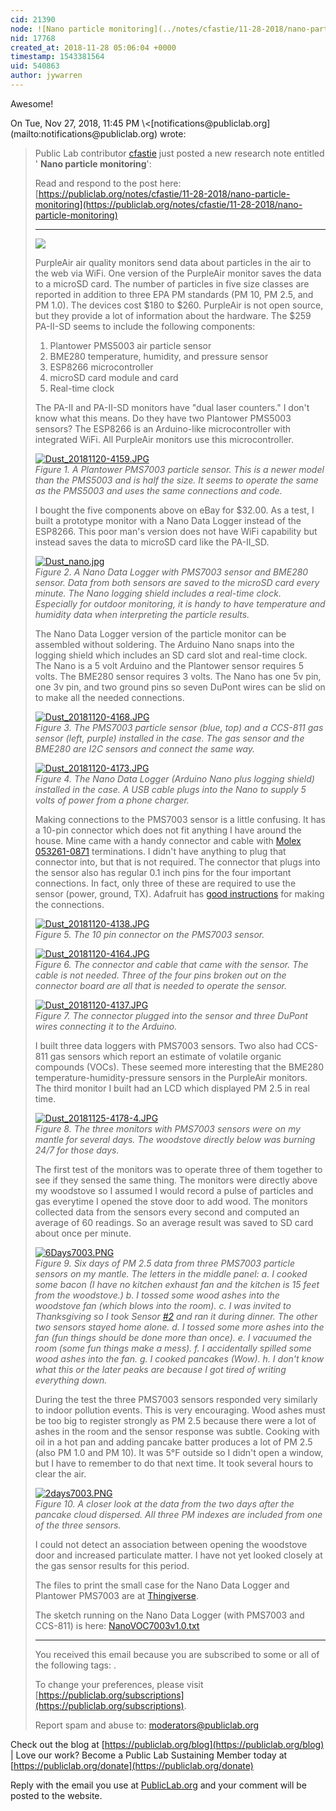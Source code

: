 ```yaml
---
cid: 21390
node: ![Nano particle monitoring](../notes/cfastie/11-28-2018/nano-particle-monitoring)
nid: 17768
created_at: 2018-11-28 05:06:04 +0000
timestamp: 1543381564
uid: 540863
author: jywarren
---
```


Awesome!
  
<!-- @@$$%% Trimmed Content @@$$%% -->On Tue, Nov 27, 2018, 11:45 PM \<[notifications@publiclab.org](mailto:notifications@publiclab.org) wrote:  

> Public Lab contributor [cfastie](https://publiclab.org/profile/cfastie) just posted a new research note entitled ' **Nano particle monitoring**':
> 
> Read and respond to the post here: [https://publiclab.org/notes/cfastie/11-28-2018/nano-particle-monitoring](https://publiclab.org/notes/cfastie/11-28-2018/nano-particle-monitoring)
> 
> * * *
> [![](http://publiclab.org/system/images/photos/000/027/872/medium/Dust_20181127-4203.JPG)](http://publiclab.org/notes/cfastie/11-28-2018/nano-particle-monitoring)
> 
> PurpleAir air quality monitors send data about particles in the air to the web via WiFi. One version of the PurpleAir monitor saves the data to a microSD card. The number of particles in five size classes are reported in addition to three EPA PM standards (PM 10, PM 2.5, and PM 1.0). The devices cost $180 to $260. PurpleAir is not open source, but they provide a lot of information about the hardware. The $259 PA-II-SD seems to include the following components:
> 
> 1. Plantower PMS5003 air particle sensor
> 2. BME280 temperature, humidity, and pressure sensor
> 3. ESP8266 microcontroller
> 4. microSD card module and card
> 5. Real-time clock
> 
> The PA-II and PA-II-SD monitors have "dual laser counters." I don't know what this means. Do they have two Plantower PMS5003 sensors? The ESP8266 is an Arduino-like microcontroller with integrated WiFi. All PurpleAir monitors use this microcontroller.
> 
> [![Dust_20181120-4159.JPG](https://publiclab.org/i/27870)](https://publiclab.org/i/27870)  
> _Figure 1. A Plantower PMS7003 particle sensor. This is a newer model than the PMS5003 and is half the size. It seems to operate the same as the PMS5003 and uses the same connections and code._
> 
> I bought the five components above on eBay for $32.00. As a test, I built a prototype monitor with a Nano Data Logger instead of the ESP8266. This poor man's version does not have WiFi capability but instead saves the data to microSD card like the PA-II\_SD.
> 
> [![Dust_nano.jpg](https://publiclab.org/i/27871)](https://publiclab.org/i/27871)  
> _Figure 2. A Nano Data Logger with PMS7003 sensor and BME280 sensor. Data from both sensors are saved to the microSD card every minute. The Nano logging shield includes a real-time clock. Especially for outdoor monitoring, it is handy to have temperature and humidity data when interpreting the particle results._
> 
> The Nano Data Logger version of the particle monitor can be assembled without soldering. The Arduino Nano snaps into the logging shield which includes an SD card slot and real-time clock. The Nano is a 5 volt Arduino and the Plantower sensor requires 5 volts. The BME280 sensor requires 3 volts. The Nano has one 5v pin, one 3v pin, and two ground pins so seven DuPont wires can be slid on to make all the needed connections.
> 
> [![Dust_20181120-4168.JPG](https://publiclab.org/i/27873)](https://publiclab.org/i/27873)  
> _Figure 3. The PMS7003 particle sensor (blue, top) and a CCS-811 gas sensor (left, purple) installed in the case. The gas sensor and the BME280 are I2C sensors and connect the same way._
> 
> [![Dust_20181120-4173.JPG](https://publiclab.org/i/27874)](https://publiclab.org/i/27874)  
> _Figure 4. The Nano Data Logger (Arduino Nano plus logging shield) installed in the case. A USB cable plugs into the Nano to supply 5 volts of power from a phone charger._
> 
> Making connections to the PMS7003 sensor is a little confusing. It has a 10-pin connector which does not fit anything I have around the house. Mine came with a handy connector and cable with [Molex 053261-0871](https://www.molex.com/molex/products/datasheet.jsp?part=active/0532610871_PCB_HEADERS.xml) terminations. I didn't have anything to plug that connector into, but that is not required. The connector that plugs into the sensor also has regular 0.1 inch pins for the four important connections. In fact, only three of these are required to use the sensor (power, ground, TX). Adafruit has [good instructions](https://learn.adafruit.com/pm25-air-quality-sensor/arduino-code) for making the connections.
> 
> [![Dust_20181120-4138.JPG](https://publiclab.org/i/27875)](https://publiclab.org/i/27875)  
> _Figure 5. The 10 pin connector on the PMS7003 sensor._
> 
> [![Dust_20181120-4164.JPG](https://publiclab.org/i/27876)](https://publiclab.org/i/27876)  
> _Figure 6. The connector and cable that came with the sensor. The cable is not needed. Three of the four pins broken out on the connector board are all that is needed to operate the sensor._
> 
> [![Dust_20181120-4137.JPG](https://publiclab.org/i/27877)](https://publiclab.org/i/27877)  
> _Figure 7. The connector plugged into the sensor and three DuPont wires connecting it to the Arduino._
> 
> I built three data loggers with PMS7003 sensors. Two also had CCS-811 gas sensors which report an estimate of volatile organic compounds (VOCs). These seemed more interesting that the BME280 temperature-humidity-pressure sensors in the PurpleAir monitors. The third monitor I built had an LCD which displayed PM 2.5 in real time.
> 
> [![Dust_20181125-4178-4.JPG](https://publiclab.org/i/27882)](https://publiclab.org/i/27882)  
> _Figure 8. The three monitors with PMS7003 sensors were on my mantle for several days. The woodstove directly below was burning 24/7 for those days._
> 
> The first test of the monitors was to operate three of them together to see if they sensed the same thing. The monitors were directly above my woodstove so I assumed I would record a pulse of particles and gas everytime I opened the stove door to add wood. The monitors collected data from the sensors every second and computed an average of 60 readings. So an average result was saved to SD card about once per minute.
> 
> [![6Days7003.PNG](https://publiclab.org/i/27883)](https://publiclab.org/i/27883)  
> _Figure 9. Six days of PM 2.5 data from three PMS7003 particle sensors on my mantle. The letters in the middle panel: a. I cooked some bacon (I have no kitchen exhaust fan and the kitchen is 15 feet from the woodstove.) b. I tossed some wood ashes into the woodstove fan (which blows into the room). c. I was invited to Thanksgiving so I took Sensor [#2](https://publiclab.org/n/2) and ran it during dinner. The other two sensors stayed home alone. d. I tossed some more ashes into the fan (fun things should be done more than once). e. I vacuumed the room (some fun things make a mess). f. I accidentally spilled some wood ashes into the fan. g. I cooked pancakes (Wow). h. I don't know what this or the later peaks are because I got tired of writing everything down._
> 
> During the test the three PMS7003 sensors responded very similarly to indoor pollution events. This is very encouraging. Wood ashes must be too big to register strongly as PM 2.5 because there were a lot of ashes in the room and the sensor response was subtle. Cooking with oil in a hot pan and adding pancake batter produces a lot of PM 2.5 (also PM 1.0 and PM 10). It was 5°F outside so I didn't open a window, but I have to remember to do that next time. It took several hours to clear the air.
> 
> [![2days7003.PNG](https://publiclab.org/i/27884)](https://publiclab.org/i/27884)  
> _Figure 10. A closer look at the data from the two days after the pancake cloud dispersed. All three PM indexes are included from one of the three sensors._
> 
> I could not detect an association between opening the woodstove door and increased particulate matter. I have not yet looked closely at the gas sensor results for this period.
> 
> The files to print the small case for the Nano Data Logger and Plantower PMS7003 are at [Thingiverse](https://www.thingiverse.com/thing:3243457).
> 
> The sketch running on the Nano Data Logger (with PMS7003 and CCS-811) is here:[NanoVOC7003v1.0.txt](https://publiclab.org/i/27885)
> 
> * * *
> 
> You received this email because you are subscribed to some or all of the following tags: .
> 
> To change your preferences, please visit [https://publiclab.org/subscriptions](https://publiclab.org/subscriptions).
> 
> Report spam and abuse to: [moderators@publiclab.org](mailto:moderators@publiclab.org)
> 
>   Check out the blog at [https://publiclab.org/blog](https://publiclab.org/blog) | Love our work? Become a Public Lab Sustaining Member today at [https://publiclab.org/donate](https://publiclab.org/donate)  
>     Reply with the email you use at [PublicLab.org](https://publiclab.org/login) and your comment will be posted to the website.


